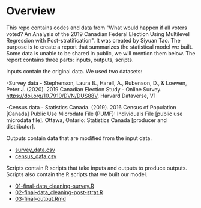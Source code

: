# Overview
This repo contains codes and data from "What would happen if all voters voted? An Analysis of the 2019 Canadian Federal Election Using Multilevel Regression with Post-stratification". It was created by Siyuan Tao. The purpose is to create a report that summarizes the statistical model we built. Some data is unable to be shared in public, we will mention them below. The report contains three parts: inputs, outputs, scripts.

Inputs contain the original data. We used two datasets:

-Survey data - Stephenson, Laura B., Harell, A., Rubenson, D., & Loewen, Peter J. (2020). 2019 Canadian Election Study - Online Survey. https://doi.org/10.7910/DVN/DUS88V, Harvard Dataverse, V1

-Census data - Statistics Canada. (2019). 2016 Census of Population [Canada] Public Use Microdata File (PUMF): Individuals File [public use microdata file]. Ottawa, Ontario: Statistics Canada [producer and distributor].

Outputs contain data that are modified from the input data.

- [survey_data.csv](https://github.com/SiyuanTao824/STA304-Final-Project/blob/main/outputs/survey_data.csv)
- [census_data.csv](https://github.com/SiyuanTao824/STA304-Final-Project/blob/main/outputs/census_data.csv)

Scripts contain R scripts that take inputs and outputs to produce outputs. Scripts also contain the R scripts that we built our model.

- [01-final-data_cleaning-survey.R](https://github.com/SiyuanTao824/STA304-Final-Project/blob/main/scripts/01-final-data_cleaning-survey.R)
- [02-final-data_cleaning-post-strat.R](https://github.com/SiyuanTao824/STA304-Final-Project/blob/main/scripts/02-final-data_cleaning-post-strat.R)
- [03-final-output.Rmd](https://github.com/SiyuanTao824/STA304-Final-Project/blob/main/scripts/03-final-output.Rmd)

